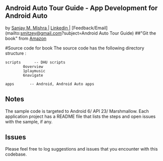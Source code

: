 ## Android Auto Tour Guide - App Development for Android Auto 
by [Sanjay M. Mishra ](https://plus.google.com/+SanjayMishra369) | [ Linkedin ](https://www.linkedin.com/in/sanjaymmishra) | [Feedback/Email](mailto:smitzey@gmail.com?subject=Android Auto Tour Guide)
##"Git the book" from  [Amazon](http://www.amazon.com/Android-Auto-Tour-Guide-Development/dp/1518672469)

#Source code for book
The source code has the following directory structure :

	scripts      -- DHU scripts
			0overview
			1playmusic
			6navigate

	apps       -- Android, Android Auto apps


## Notes
The sample code is targeted to Android 6/ API 23/ Marshmallow. Each application project has a README file that lists the steps and open issues with the sample, if any.

## Issues
Please feel free to log suggestions and  issues  that you encounter with this codebase. 
